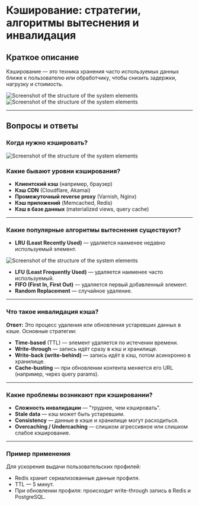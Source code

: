 # Кэширование: стратегии, алгоритмы вытеснения и инвалидация

## Краткое описание

Кэширование — это техника хранения часто используемых данных ближе к пользователю или обработчику, чтобы снизить задержки, нагрузку и стоимость.

![Screenshot of the structure of the system elements](content/SystemDesign/performance_and_scaling/Caching.jpg)
![Screenshot of the structure of the system elements](content/SystemDesign/performance_and_scaling/Caching_info.jpg)


---

## Вопросы и ответы

### Когда нужно кэшировать?

![Screenshot of the structure of the system elements](content/SystemDesign/performance_and_scaling/Good_caching_.jpg)


### Какие бывают уровни кэширования?

- **Клиентский кэш** (например, браузер)
- **Кэш CDN** (Cloudflare, Akamai)
- **Промежуточный reverse proxy** (Varnish, Nginx)
- **Кэш приложений** (Memcached, Redis)
- **Кэш в базе данных** (materialized views, query cache)

---

### Какие популярные алгоритмы вытеснения существуют?

- **LRU (Least Recently Used)** — удаляется наименее недавно используемый элемент.

![Screenshot of the structure of the system elements](content/SystemDesign/performance_and_scaling/LRU_caching.jpg)

- **LFU (Least Frequently Used)** — удаляется наименее часто используемый.
- **FIFO (First In, First Out)** — удаляется первый добавленный элемент.
- **Random Replacement** — случайное удаление.

---

### Что такое инвалидация кэша?

**Ответ:**
Это процесс удаления или обновления устаревших данных в кэше. Основные стратегии:

- **Time-based** (TTL) — элемент удаляется по истечении времени.
- **Write-through** — запись идёт сразу в кэш и хранилище.
- **Write-back (write-behind)** — запись идёт в кэш, потом асинхронно в хранилище.
- **Cache-busting** — при обновлении контента меняется его URL (например, через query params).

---

### Какие проблемы возникают при кэшировании?

- **Сложность инвалидации** — "труднее, чем кэшировать".
- **Stale data** — кэш может быть устаревшим.
- **Consistency** — данные в кэше и хранилище могут расходиться.
- **Overcaching / Undercaching** — слишком агрессивное или слишком слабое кэширование.

---

### Пример применения

Для ускорения выдачи пользовательских профилей:

- Redis хранит сериализованные данные профиля.
- TTL — 5 минут.
- При обновлении профиля: происходит write-through запись в Redis и PostgreSQL.


